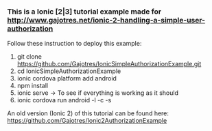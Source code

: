 ### This is a Ionic [2|3] tutorial example made for http://www.gajotres.net/ionic-2-handling-a-simple-user-authorization

Follow these instruction to deploy this example:

1. git clone https://github.com/Gajotres/IonicSimpleAuthorizationExample.git
2. cd IonicSimpleAuthorizationExample
3. ionic cordova platform add android
4. npm install
5. ionic serve -> To see if everything is working as it should
6. ionic cordova run android -l -c -s

An old version (Ionic 2) of this tutorial can be found here: https://github.com/Gajotres/Ionic2AuthorizationExample
